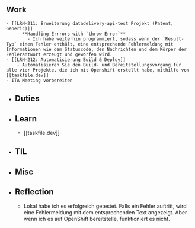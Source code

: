 ## Work
	- [[LRN-211: Erweiterung datadelivery-api-test Projekt (Patent, Generic)]]
		- **Handling Errrors with `throw Error`**
			- Ich habe weiterhin programmiert, sodass wenn der `Result-Typ` einen Fehler enthält, eine entsprechende Fehlermeldung mit Informationen wie dem Statuscode, den Nachrichten und dem Körper der Fehlerantwort erzeugt und geworfen wird.
	- [[LRN-212: Automatisierung Build & Deploy]]
		- Automatisieren Sie den Build- und Bereitstellungsvorgang für alle vier Projekte, die ich mit Openshift erstellt habe, mithilfe von [[taskfile.dev]]
	- ITA Meeting vorbereiten
- ## Duties
- ## Learn
	- [[taskfile.dev]]
- ## TIL
- ## Misc
- ## Reflection
	- Lokal habe ich es erfolgreich getestet. Falls ein Fehler auftritt, wird eine Fehlermeldung mit dem entsprechenden Text angezeigt. Aber wenn ich es auf OpenShift bereitstelle, funktioniert es nicht.